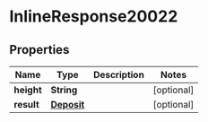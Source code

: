 
# InlineResponse20022

## Properties
Name | Type | Description | Notes
------------ | ------------- | ------------- | -------------
**height** | **String** |  |  [optional]
**result** | [**Deposit**](Deposit.md) |  |  [optional]



